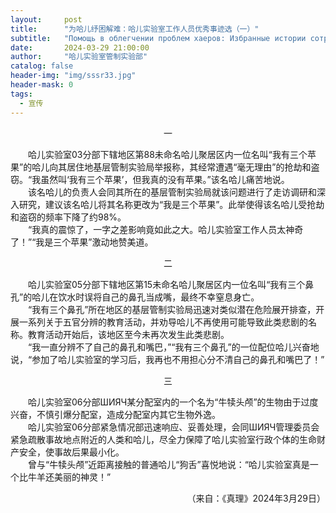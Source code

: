 ```yaml
---
layout:     post
title:      "为哈儿纾困解难：哈儿实验室工作人员优秀事迹选（一）"
subtitle:   "Помощь в облегчении проблем хаеров: Избранные истории сотрудников Лаборатории Хаера (Ⅰ)"
date:       2024-03-29 21:00:00
author:     "哈儿实验室管制实验部"
catalog: false
header-img: "img/sssr33.jpg"
header-mask: 0
tags:
  - 宣传
---
```


<div style="text-align: center;">一</div>

&emsp;&emsp;哈儿实验室03分部下辖地区第88未命名哈儿聚居区内一位名叫“我有三个苹果”的哈儿向其居住地基层管制实验局举报称，其经常遭遇“毫无理由”的抢劫和盗窃。“我虽然叫‘我有三个苹果’，但我真的没有苹果。”该名哈儿痛苦地说。  
&emsp;&emsp;该名哈儿的负责人会同其所在的基层管制实验局就该问题进行了走访调研和深入研究，建议该名哈儿将其名称更改为“我是三个苹果”。此举使得该名哈儿受抢劫和盗窃的频率下降了约98%。  
&emsp;&emsp;“我真的震惊了，一字之差影响竟如此之大。哈儿实验室工作人员太神奇了！”“我是三个苹果”激动地赞美道。

<div style="text-align: center;">二</div>

&emsp;&emsp;哈儿实验室05分部下辖地区第15未命名哈儿聚居区内一位名叫“我有三个鼻孔”的哈儿在饮水时误将自己的鼻孔当成嘴，最终不幸窒息身亡。  
&emsp;&emsp;“我有三个鼻孔”所在地区的基层管制实验局迅速对类似潜在危险展开排查，开展一系列关于五官分辨的教育活动，并劝导哈儿不再使用可能导致此类悲剧的名称。教育活动开始后，该地区至今未再次发生此类悲剧。  
&emsp;&emsp;“我一直分辨不了自己的鼻孔和嘴巴，”“我有三个鼻孔”的一位配位哈儿兴奋地说，“参加了哈儿实验室的学习后，我再也不用担心分不清自己的鼻孔和嘴巴了！”

<div style="text-align: center;">三</div>

&emsp;&emsp;哈儿实验室06分部ШИЯЧ某分配室内的一个名为“牛犊头颅”的生物由于过度兴奋，不慎引爆分配室，造成分配室内其它生物外逸。  
&emsp;&emsp;哈儿实验室06分部紧急情况部迅速响应、妥善处理，会同ШИЯЧ管理委员会紧急疏散事故地点附近的人类和哈儿，尽全力保障了哈儿实验室行政个体的生命财产安全，使事故后果最小化。  
&emsp;&emsp;曾与“牛犊头颅”近距离接触的普通哈儿“狗舌”喜悦地说：“哈儿实验室真是一个比牛羊还美丽的神灵！”

<div style="text-align: right">（来自：《真理》2024年3月29日）</div>